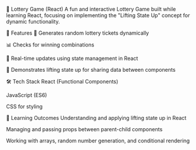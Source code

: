🎰 Lottery Game (React)
A fun and interactive Lottery Game built while learning React, focusing on implementing the "Lifting State Up" concept for dynamic functionality.

🚀 Features
🎲 Generates random lottery tickets dynamically

📊 Checks for winning combinations

🔄 Real-time updates using state management in React

📂 Demonstrates lifting state up for sharing data between components

🛠️ Tech Stack
React (Functional Components)

JavaScript (ES6)

CSS for styling

🎯 Learning Outcomes
Understanding and applying lifting state up in React

Managing and passing props between parent-child components

Working with arrays, random number generation, and conditional rendering
